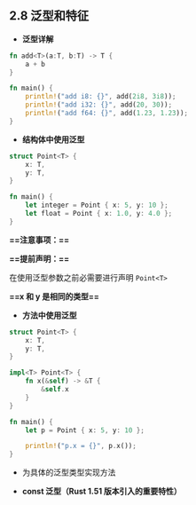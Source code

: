 ## 2.8 泛型和特征

*   **泛型详解**

```rust
fn add<T>(a:T, b:T) -> T {
    a + b
}

fn main() {
    println!("add i8: {}", add(2i8, 3i8));
    println!("add i32: {}", add(20, 30));
    println!("add f64: {}", add(1.23, 1.23));
}
```

*   **结构体中使用泛型**

```rust
struct Point<T> {
    x: T,
    y: T,
}

fn main() {
    let integer = Point { x: 5, y: 10 };
    let float = Point { x: 1.0, y: 4.0 };
}
```

**==注意事项：==**

**==提前声明：==**

在使用泛型参数之前必需要进行声明 `Point<T>`

**==x 和 y 是相同的类型==**

*   **方法中使用泛型**

```rust
struct Point<T> {
    x: T,
    y: T,
}

impl<T> Point<T> {
    fn x(&self) -> &T {
        &self.x
    }
}

fn main() {
    let p = Point { x: 5, y: 10 };

    println!("p.x = {}", p.x());
}
```

*   为具体的泛型类型实现方法



*   **const 泛型（Rust 1.51 版本引入的重要特性）**











